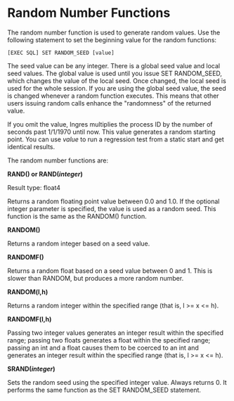 # Random Number Functions

The random number function is used to generate random values. Use the following statement to set the beginning value for the random functions:

```
[EXEC SQL] SET RANDOM_SEED [value]
```

The seed value can be any integer. There is a global seed value and local seed values. The global value is used until you issue SET RANDOM_SEED, which changes the value of the local seed. Once changed, the local seed is used for the whole session. If you are using the global seed value, the seed is changed whenever a random function executes. This means that other users issuing random calls enhance the "randomness" of the returned value.

If you omit the value, Ingres multiplies the process ID by the number of seconds past 1/1/1970 until now. This value generates a random starting point. You can use *value* to run a regression test from a static start and get identical results.

The random number functions are:

**RAND() or RAND(*integer*)**

Result type: float4

Returns a random floating point value between 0.0 and 1.0. If the optional integer parameter is specified, the value is used as a random seed. This function is the same as the RANDOM() function.

**RANDOM()**

Returns a random integer based on a seed value.

**RANDOMF()**

Returns a random float based on a seed value between 0 and 1. This is slower than RANDOM, but produces a more random number.

**RANDOM(l,h)**

Returns a random integer within the specified range (that is, l >= x <= h).

**RANDOMF(l,h)**

Passing two integer values generates an integer result within the specified range; passing two floats generates a float within the specified range; passing an int and a float causes them to be coerced to an int and generates an integer result within the specified range (that is, l >= x <= h).

**SRAND(*integer*)**

Sets the random seed using the specified integer value. Always returns 0. It performs the same function as the SET RANDOM_SEED statement.

